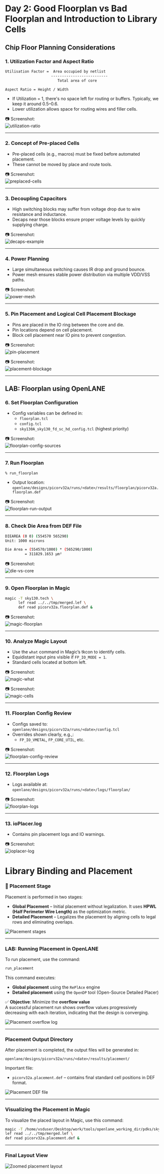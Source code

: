 # Day 2: Good Floorplan vs Bad Floorplan and Introduction to Library Cells

## Chip Floor Planning Considerations

### 1. Utilization Factor and Aspect Ratio

```sh
Utilisation Factor =  Area occupied by netlist
                     --------------------------
                        Total area of core

Aspect Ratio = Height / Width
```

- If Utilization = 1, there's no space left for routing or buffers. Typically, we keep it around 0.5–0.6.
- Lower utilization allows space for routing wires and filler cells.

📷 Screenshot:  
![utilization-ratio](screenshots/utilization-ratio.png)

---

### 2. Concept of Pre-placed Cells

- Pre-placed cells (e.g., macros) must be fixed before automated placement.
- These cannot be moved by place and route tools.

📷 Screenshot:  
![preplaced-cells](screenshots/preplaced-cells.png)

---

### 3. Decoupling Capacitors

- High switching blocks may suffer from voltage drop due to wire resistance and inductance.
- Decaps near those blocks ensure proper voltage levels by quickly supplying charge.

📷 Screenshot:  
![decaps-example](screenshots/decaps-example.png)

---

### 4. Power Planning

- Large simultaneous switching causes IR drop and ground bounce.
- Power mesh ensures stable power distribution via multiple VDD/VSS paths.

📷 Screenshot:  
![power-mesh](screenshots/power-mesh.png)

---

### 5. Pin Placement and Logical Cell Placement Blockage

- Pins are placed in the IO ring between the core and die.
- Pin locations depend on cell placement.
- Block cell placement near IO pins to prevent congestion.

📷 Screenshot:  
![pin-placement](screenshots/pin-placement.png)

📷 Screenshot:  
![placement-blockage](screenshots/placement-blockage.png)

---

## LAB: Floorplan using OpenLANE

### 6. Set Floorplan Configuration

- Config variables can be defined in:
  - `floorplan.tcl`
  - `config.tcl`
  - `sky130A_sky130_fd_sc_hd_config.tcl` (highest priority)

📷 Screenshot:  
![floorplan-config-sources](screenshots/floorplan-config-sources.png)

---

### 7. Run Floorplan

```tcl
% run_floorplan
```

- Output location:  
  `openlane/designs/picorv32a/runs/<date>/results/floorplan/picorv32a.floorplan.def`

📷 Screenshot:  
![floorplan-run-output](screenshots/floorplan-run-output.png)

---

### 8. Check Die Area from DEF File

```sh
DIEAREA (0 0) (554570 565290)
Unit: 1000 microns

Die Area = (554570/1000) * (565290/1000)
         = 311829.1653 µm²
```

📷 Screenshot:  
![die-vs-core](screenshots/die-vs-core.png)

---

### 9. Open Floorplan in Magic

```sh
magic -T sky130.tech \
      lef read ../../tmp/merged.lef \
      def read picorv32a.floorplan.def &
```

📷 Screenshot:  
![magic-floorplan](screenshots/magic-floorplan.png)

---

### 10. Analyze Magic Layout

- Use the `what` command in Magic’s tkcon to identify cells.
- Equidistant input pins visible if `FP_IO_MODE = 1`.
- Standard cells located at bottom left.

📷 Screenshot:  
![magic-what](screenshots/magic-what.png)

📷 Screenshot:  
![magic-cells](screenshots/magic-cells.png)

---

### 11. Floorplan Config Review

- Configs saved to:  
  `openlane/designs/picorv32a/runs/<date>/config.tcl`
- Overrides shown clearly, e.g.,:
  - `FP_IO_VMETAL`, `FP_CORE_UTIL`, etc.

📷 Screenshot:  
![floorplan-config-review](screenshots/floorplan-config-review.png)

---

### 12. Floorplan Logs

- Logs available at:  
  `openlane/designs/picorv32a/runs/<date>/logs/floorplan/`

📷 Screenshot:  
![floorplan-logs](screenshots/floorplan-logs.png)

---

### 13. ioPlacer.log

- Contains pin placement logs and IO warnings.

📷 Screenshot:  
![ioplacer-log](screenshots/ioplacer-log.png)

# Library Binding and Placement

### 📌 Placement Stage

Placement is performed in two stages:

- **Global Placement** – Initial placement without legalization. It uses **HPWL (Half Perimeter Wire Length)** as the optimization metric.
- **Detailed Placement** – Legalizes the placement by aligning cells to legal rows and eliminating overlaps.

![Placement stages](../images/35.png)

---

###  LAB: Running Placement in OpenLANE

To run placement, use the command:

```bash
run_placement
```

This command executes:

- **Global placement** using the `RePlAce` engine
- **Detailed placement** using the `OpenDP` tool (Open-Source Detailed Placer)

✅ **Objective**: Minimize the **overflow value**  
A successful placement run shows overflow values progressively decreasing with each iteration, indicating that the design is converging.

![Placement overflow log](../images/36.png)

---

###  Placement Output Directory

After placement is completed, the output files will be generated in:

```
openlane/designs/picorv32a/runs/<date>/results/placement/
```

Important file:
- `picorv32a.placement.def` – contains final standard cell positions in DEF format.

![Placement DEF file](../images/37.png)

---

### Visualizing the Placement in Magic

To visualize the placed layout in Magic, use this command:

```bash
magic -T /home/vsduser/Desktop/work/tools/openlane_working_dir/pdks/sky130A/libs.tech/magic/sky130A.tech \
lef read ../../tmp/merged.lef \
def read picorv32a.placement.def &
```

---

###  Final Layout View

![Zoomed placement layout](../images/38.png)


